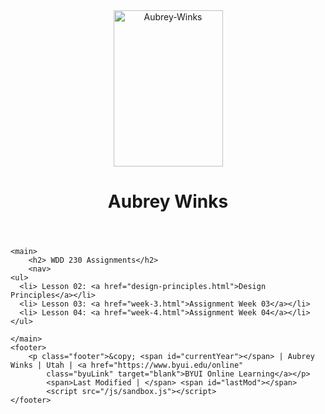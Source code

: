 <!DOCTYPE html>
<html lang="en">
<head>
    <meta charset="UTF-8">
    <title>WDD 230 Winks, Aubrey</title>
    <link rel="stylesheet" href="/style.css" />
</head>

<body>
    <header> 
    <img 
    class="profile-photo"
    src="/Profile photo/963A9530.jpg"
    alt="Aubrey-Winks"
    height="250"
    width="175"
    />
    <h1> Aubrey Winks </h1>
    </header>

    <main>
        <h2> WDD 230 Assignments</h2>
        <nav>
    <ul>
      <li> Lesson 02: <a href="design-principles.html">Design Principles</a></li>
      <li> Lesson 03: <a href="week-3.html">Assignment Week 03</a></li>
      <li> Lesson 04: <a href="week-4.html">Assignment Week 04</a></li>
    </ul>
  </nav>

    </main>
    <footer> 
        <p class="footer">&copy; <span id="currentYear"></span> | Aubrey Winks | Utah | <a href="https://www.byui.edu/online"
            class="byuLink" target="blank">BYUI Online Learning</a></p>
            <span>Last Modified | </span> <span id="lastMod"></span>
            <script src="/js/sandbox.js"></script>
    </footer>
</body>
</html>
